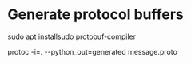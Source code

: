 # Generate protocol buffers
sudo apt installsudo protobuf-compiler

protoc -i=. --python_out=generated message.proto
